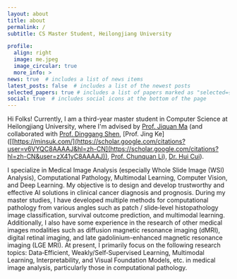 ```yaml
---
layout: about
title: about
permalink: /
subtitle: CS Master Student, Heilongjiang University

profile:
  align: right
  image: me.jpeg
  image_circular: true
  more_info: >
news: true  # includes a list of news items
latest_posts: false  # includes a list of the newest posts
selected_papers: true # includes a list of papers marked as "selected={true}"
social: true  # includes social icons at the bottom of the page
---
```


Hi Folks! Currently, I am a third-year master student in Computer Science at Heilongjiang University, where I'm advised by [Prof. Jiquan Ma]([https://web.engr.oregonstate.edu/~leestef/](https://jsjrj.hlju.edu.cn/info/1969/1526.htm)) (and collaborated with [Prof. Dinggang Shen]([https://minsuk.com/](https://scholar.google.com/citations?user=v6VYQC8AAAAJ&hl=zh-CN)),
[Prof. Jing Ke]([[https://minsuk.com/](https://scholar.google.com/citations?user=v6VYQC8AAAAJ&hl=zh-CN](https://scholar.google.com/citations?hl=zh-CN&user=zX41yC8AAAAJ)), 
[Prof. Chunquan Li]([https://jsjxy.usc.edu.cn/info/2022/10218.htm)),
[Dr. Hui Cui]([[https://jsjxy.usc.edu.cn/info/2022/10218.htm](https://scholar.google.com/citations?user=IPHzmmQAAAAJ&hl=zh-CN&oi=ao))).

I specialize in Medical Image Analysis (especially Whole Slide Image (WSI) Analysis), Computational Pathology, Multimodal Learning, Computer Vision, and Deep Learning. My objective is to design and develop trustworthy and effective AI solutions in clinical cancer diagnosis and prognosis. During my master studies, I have developed
multiple methods for computational pathology from various angles such as patch / slide‑level histopathology image classification, survival outcome prediction, and multimodal learning. Additionally, I also have some experience in the research of other medical images modalities such as diffusion magnetic resonance imaging (dMRI), digital retinal imaging, and late gadolinium-enhanced magnetic resonance imaging (LGE MRI). At present, I primarily focus on the following research topics: Data‑Efficient, Weakly/Self‑Supervised Learning, Multimodal Learning, Interpretability, and Visual Foundation Models, etc. in medical image analysis, particularly those in computational pathology.
